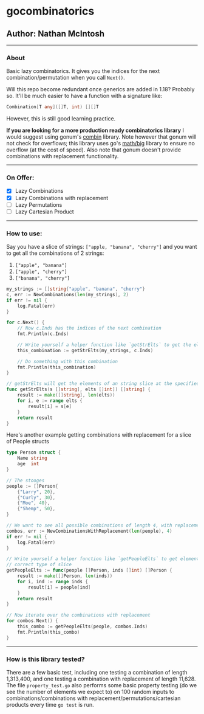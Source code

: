 # gocombinatorics
## Author: Nathan McIntosh

---
### About
Basic lazy combinatorics. It gives you the indices for the next combination/permutation
when you call `Next()`.

Will this repo become redundant once generics are added in 1.18? Probably so. It'll be
much easier to have a function with a signature like:
```go
Combination[T any]([]T, int) [][]T
```

However, this is still good learning practice.

**If you are looking for a more production ready combinatorics library** I would suggest
using gonum's [combin](https://pkg.go.dev/gonum.org/v1/gonum@v0.9.3/stat/combin) library. Note however that gonum will not check for overflows; this library uses go's [math/big](https://pkg.go.dev/math/big) library to ensure no overflow (at the cost of speed). Also note that gonum doesn't provide combinations with replacement functionality.

---
### On Offer:
- [X] Lazy Combinations
- [X] Lazy Combinations with replacement
- [ ] Lazy Permutations
- [ ] Lazy Cartesian Product

---
### How to use:
Say you have a slice of strings: `["apple, "banana", "cherry"]` and you want to get all the combinations of 2 strings:
1. `["apple", "banana"]`
1. `["apple", "cherry"]`
1. `["banana", "cherry"]`
```go
my_strings := []string{"apple", "banana", "cherry"}
c, err := NewCombinations(len(my_strings), 2)
if err != nil {
    log.Fatal(err)
}

for c.Next() {
    // Now c.Inds has the indices of the next combination
    fmt.Println(c.Inds)

    // Write yourself a helper function like `getStrElts` to get the elements from your slice
    this_combination := getStrElts(my_strings, c.Inds)

    // Do something with this combination
    fmt.Println(this_combination)
}

// getStrElts will get the elements of an string slice at the specified indices
func getStrElts(s []string], elts []int]) []string] {
	result := make([]string], len(elts))
	for i, e := range elts {
		result[i] = s[e]
	}
	return result
}
```

Here's another example getting combinations with replacement for a slice of People structs 
```go
type Person struct {
    Name string
    age  int
}

// The stooges
people := []Person{
    {"Larry", 20},
    {"Curly", 30},
    {"Moe", 40},
    {"Shemp", 50},
}

// We want to see all possible combinations of length 4, with replacement
combos, err := NewCombinationsWithReplacement(len(people), 4)
if err != nil {
    log.Fatal(err)
}

// Write yourself a helper function like `getPeopleElts` to get elements from the
// correct type of slice
getPeopleElts := func(people []Person, inds []int) []Person {
    result := make([]Person, len(inds))
    for i, ind := range inds {
        result[i] = people[ind]
    }
    return result
}

// Now iterate over the combinations with replacement
for combos.Next() {
    this_combo := getPeopleElts(people, combos.Inds)
    fmt.Println(this_combo)
}
```

---
### How is this library tested?
There are a few basic test, including one testing a combination of length 1,313,400, and one testing a combination with replacement of length 11,628. The file `property_test.go` also performs some basic property testing (do we see the number of elements we expect to) on 100 random inputs to combinations/combinations with replacement/permutations/cartesian products every time `go test` is run. 